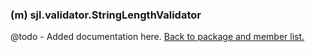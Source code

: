 ### (m) sjl.validator.StringLengthValidator
@todo - Added documentation here.
[Back to package and member list.](#packages-and-members)
